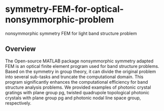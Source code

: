 # symmetry-FEM-for-optical-nonsymmorphic-problem
nonsymmorphic symmetry FEM for light band structure problem
## Overview
The Open-source MATLAB package nonsymmorphic symmetry adapted FEM is an optical finite element program used for band structure problems. Based on the symmetry in group theory, it can divide the original problem into several sub-tasks and truncate the computational domain. This program significantly enhances the computational efficiency for band structure analysis problems. We provided examples of photonic crystal gratings with plane group pg, twisted quadrupole topological photonic crystals with plane group pg and photonic nodal line space group, respectively.
